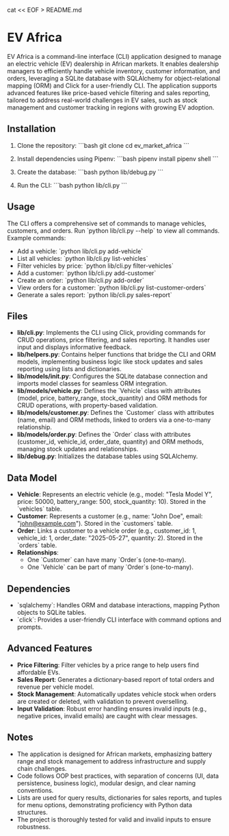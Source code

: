 cat << EOF > README.md
# EV Africa

EV Africa is a command-line interface (CLI) application designed to manage an electric vehicle (EV) dealership in African markets. It enables dealership managers to efficiently handle vehicle inventory, customer information, and orders, leveraging a SQLite database with SQLAlchemy for object-relational mapping (ORM) and Click for a user-friendly CLI. The application supports advanced features like price-based vehicle filtering and sales reporting, tailored to address real-world challenges in EV sales, such as stock management and customer tracking in regions with growing EV adoption.

## Installation

1. Clone the repository:
   \`\`\`bash
   git clone <your-repo-url>
   cd ev_market_africa
   \`\`\`

2. Install dependencies using Pipenv:
   \`\`\`bash
   pipenv install
   pipenv shell
   \`\`\`

3. Create the database:
   \`\`\`bash
   python lib/debug.py
   \`\`\`

4. Run the CLI:
   \`\`\`bash
   python lib/cli.py
   \`\`\`

## Usage

The CLI offers a comprehensive set of commands to manage vehicles, customers, and orders. Run \`python lib/cli.py --help\` to view all commands. Example commands:
- Add a vehicle: \`python lib/cli.py add-vehicle\`
- List all vehicles: \`python lib/cli.py list-vehicles\`
- Filter vehicles by price: \`python lib/cli.py filter-vehicles\`
- Add a customer: \`python lib/cli.py add-customer\`
- Create an order: \`python lib/cli.py add-order\`
- View orders for a customer: \`python lib/cli.py list-customer-orders\`
- Generate a sales report: \`python lib/cli.py sales-report\`

## Files

- **lib/cli.py**: Implements the CLI using Click, providing commands for CRUD operations, price filtering, and sales reporting. It handles user input and displays informative feedback.
- **lib/helpers.py**: Contains helper functions that bridge the CLI and ORM models, implementing business logic like stock updates and sales reporting using lists and dictionaries.
- **lib/models/__init__.py**: Configures the SQLite database connection and imports model classes for seamless ORM integration.
- **lib/models/vehicle.py**: Defines the \`Vehicle\` class with attributes (model, price, battery_range, stock_quantity) and ORM methods for CRUD operations, with property-based validation.
- **lib/models/customer.py**: Defines the \`Customer\` class with attributes (name, email) and ORM methods, linked to orders via a one-to-many relationship.
- **lib/models/order.py**: Defines the \`Order\` class with attributes (customer_id, vehicle_id, order_date, quantity) and ORM methods, managing stock updates and relationships.
- **lib/debug.py**: Initializes the database tables using SQLAlchemy.

## Data Model

- **Vehicle**: Represents an electric vehicle (e.g., model: "Tesla Model Y", price: 50000, battery_range: 500, stock_quantity: 10). Stored in the \`vehicles\` table.
- **Customer**: Represents a customer (e.g., name: "John Doe", email: "john@example.com"). Stored in the \`customers\` table.
- **Order**: Links a customer to a vehicle order (e.g., customer_id: 1, vehicle_id: 1, order_date: "2025-05-27", quantity: 2). Stored in the \`orders\` table.
- **Relationships**:
  - One \`Customer\` can have many \`Order\`s (one-to-many).
  - One \`Vehicle\` can be part of many \`Order\`s (one-to-many).

## Dependencies

- \`sqlalchemy\`: Handles ORM and database interactions, mapping Python objects to SQLite tables.
- \`click\`: Provides a user-friendly CLI interface with command options and prompts.

## Advanced Features

- **Price Filtering**: Filter vehicles by a price range to help users find affordable EVs.
- **Sales Report**: Generates a dictionary-based report of total orders and revenue per vehicle model.
- **Stock Management**: Automatically updates vehicle stock when orders are created or deleted, with validation to prevent overselling.
- **Input Validation**: Robust error handling ensures invalid inputs (e.g., negative prices, invalid emails) are caught with clear messages.

## Notes

- The application is designed for African markets, emphasizing battery range and stock management to address infrastructure and supply chain challenges.
- Code follows OOP best practices, with separation of concerns (UI, data persistence, business logic), modular design, and clear naming conventions.
- Lists are used for query results, dictionaries for sales reports, and tuples for menu options, demonstrating proficiency with Python data structures.
- The project is thoroughly tested for valid and invalid inputs to ensure robustness.
